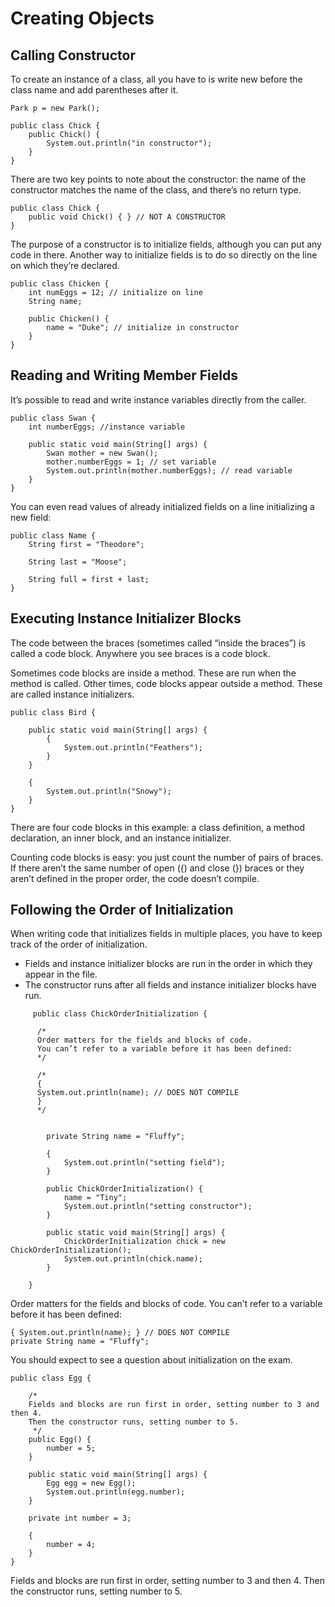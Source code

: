 # Creating Objects

## Calling Constructor

To create an instance of a class, all you have to is write new before the class name and add parentheses after it.

    Park p = new Park();

```
public class Chick {
    public Chick() {
        System.out.println("in constructor");
    }
}
```

There are two key points to note about the constructor: the name of the constructor matches the name of the class, and
there’s no return type.

    public class Chick {
        public void Chick() { } // NOT A CONSTRUCTOR
    }

The purpose of a constructor is to initialize fields, although you can put any code in there.
Another way to initialize fields is to do so directly on the line on which they’re declared.

    public class Chicken {
        int numEggs = 12; // initialize on line
        String name;
    
        public Chicken() {
            name = "Duke"; // initialize in constructor
        }
    }

## Reading and Writing Member Fields

It’s possible to read and write instance variables directly from the caller.

    public class Swan {
        int numberEggs; //instance variable
    
        public static void main(String[] args) {
            Swan mother = new Swan();
            mother.numberEggs = 1; // set variable
            System.out.println(mother.numberEggs); // read variable
        }
    }

You can even read values of already initialized fields on a line initializing a new field:

    public class Name {
        String first = "Theodore";
        
        String last = "Moose";
    
        String full = first + last;
    }

## Executing Instance Initializer Blocks

The code between the braces (sometimes called “inside the braces”) is called a code block.
Anywhere you see braces is a code block.

Sometimes code blocks are inside a method. These are run when the method is called. Other times, code blocks appear
outside a method. These are called instance initializers.

```
public class Bird {

    public static void main(String[] args) {
        {
            System.out.println("Feathers");
        }
    }

    {
        System.out.println("Snowy");
    }
}
```

There are four code blocks in this example: a class definition, a method declaration, an inner block, and an instance
initializer.

Counting code blocks is easy: you just count the number of pairs of braces. If there aren’t the same number of open ({)
and close (}) braces or they aren’t defined in the proper order, the code doesn’t compile.

## Following the Order of Initialization

When writing code that initializes fields in multiple places, you have to keep track of the order of initialization.

- Fields and instance initializer blocks are run in the order in which they appear in the file.
- The constructor runs after all fields and instance initializer blocks have run.

```
     public class ChickOrderInitialization {
    
      /*
      Order matters for the fields and blocks of code.
      You can’t refer to a variable before it has been defined:
      */
    
      /*
      {
      System.out.println(name); // DOES NOT COMPILE
      }
      */
    
    
        private String name = "Fluffy";
    
        {
            System.out.println("setting field");
        }
    
        public ChickOrderInitialization() {
            name = "Tiny";
            System.out.println("setting constructor");
        }
    
        public static void main(String[] args) {
            ChickOrderInitialization chick = new ChickOrderInitialization();
            System.out.println(chick.name);
        }
    
    }
```

Order matters for the fields and blocks of code. You can’t refer to a variable before it has been defined:

    { System.out.println(name); } // DOES NOT COMPILE 
    private String name = "Fluffy";

You should expect to see a question about initialization on the exam.

    public class Egg {

        /*
        Fields and blocks are run first in order, setting number to 3 and then 4.
        Then the constructor runs, setting number to 5.
         */
        public Egg() {
            number = 5;
        }
    
        public static void main(String[] args) {
            Egg egg = new Egg();
            System.out.println(egg.number);
        }
    
        private int number = 3;
    
        {
            number = 4;
        }
    }

Fields and blocks are run first in order, setting number to 3 and then 4. Then the constructor runs, setting number to 5. 
